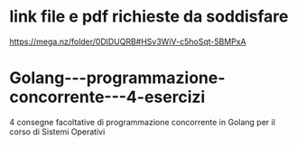 # link file e pdf richieste da soddisfare
https://mega.nz/folder/0DlDUQRB#HSv3WiV-c5hoSqt-5BMPxA
# Golang---programmazione-concorrente---4-esercizi
4 consegne facoltative di programmazione concorrente in Golang per il corso di Sistemi Operativi
